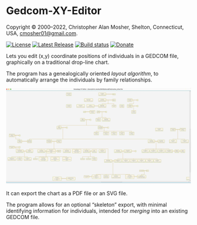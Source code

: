 # Gedcom-XY-Editor

Copyright © 2000–2022, Christopher Alan Mosher, Shelton, Connecticut, USA, <cmosher01@gmail.com>.

[![License](https://img.shields.io/github/license/cmosher01/Gedcom-XY-Editor.svg)](https://www.gnu.org/licenses/gpl.html)
[![Latest Release](https://img.shields.io/github/release-pre/cmosher01/Gedcom-XY-Editor.svg)](https://github.com/cmosher01/Gedcom-XY-Editor/releases/latest)
[![Build status](https://ci.appveyor.com/api/projects/status/9bj77kdl5y8wpwid?svg=true)](https://ci.appveyor.com/project/cmosher01/Gedcom-XY-Editor)
[![Donate](https://img.shields.io/badge/Donate-PayPal-green.svg)](https://www.paypal.com/cgi-bin/webscr?cmd=_s-xclick&hosted_button_id=CVSSQ2BWDCKQ2)

Lets you edit (x,y) coordinate positions of
individuals in a GEDCOM file, graphically on a traditional drop-line chart.

The program has a genealogically oriented *layout algorithm*, to automatically
arrange the individuals by family relationships.

![image](./docs/gedcom-xy-editor-screenshot.jpg)

It can export the chart as a PDF file or an SVG file.

The program allows for an optional “skeleton” export, with minimal identifying
information for individuals, intended for *merging* into an existing GEDCOM
file.
